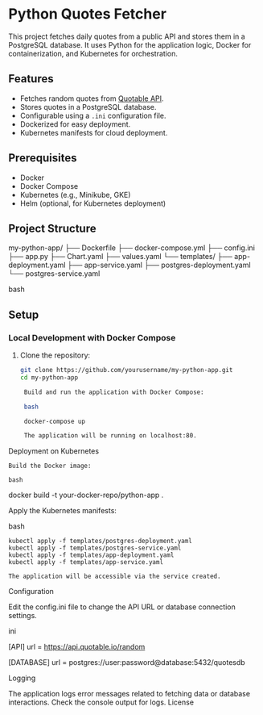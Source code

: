 # Python Quotes Fetcher

This project fetches daily quotes from a public API and stores them in a PostgreSQL database. It uses Python for the application logic, Docker for containerization, and Kubernetes for orchestration.

## Features

- Fetches random quotes from [Quotable API](https://api.quotable.io/random).
- Stores quotes in a PostgreSQL database.
- Configurable using a `.ini` configuration file.
- Dockerized for easy deployment.
- Kubernetes manifests for cloud deployment.

## Prerequisites

- Docker
- Docker Compose
- Kubernetes (e.g., Minikube, GKE)
- Helm (optional, for Kubernetes deployment)

## Project Structure

my-python-app/ ├── Dockerfile ├── docker-compose.yml ├── config.ini ├── app.py ├── Chart.yaml ├── values.yaml └── templates/ ├── app-deployment.yaml ├── app-service.yaml ├── postgres-deployment.yaml └── postgres-service.yaml

bash


## Setup

### Local Development with Docker Compose

1. Clone the repository:
   ```bash
   git clone https://github.com/yourusername/my-python-app.git
   cd my-python-app

    Build and run the application with Docker Compose:

    bash

    docker-compose up

    The application will be running on localhost:80.

Deployment on Kubernetes

    Build the Docker image:

    bash

docker build -t your-docker-repo/python-app .

Apply the Kubernetes manifests:

bash

    kubectl apply -f templates/postgres-deployment.yaml
    kubectl apply -f templates/postgres-service.yaml
    kubectl apply -f templates/app-deployment.yaml
    kubectl apply -f templates/app-service.yaml

    The application will be accessible via the service created.

Configuration

Edit the config.ini file to change the API URL or database connection settings.

ini

[API]
url = https://api.quotable.io/random

[DATABASE]
url = postgres://user:password@database:5432/quotesdb

Logging

The application logs error messages related to fetching data or database interactions. Check the console output for logs.
License
